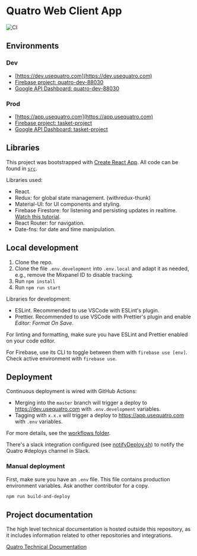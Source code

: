 # Quatro Web Client App

![CI](https://github.com/usequatro/quatro-web-client/workflows/CI/badge.svg)

## Environments

### Dev

* [https://dev.usequatro.com](https://dev.usequatro.com)
* [Firebase project: quatro-dev-88030](https://console.firebase.google.com/u/0/project/quatro-dev-88030/overview)
* [Google API Dashboard: quatro-dev-88030](https://console.developers.google.com/apis/dashboard?project=quatro-dev-88030)

### Prod

* [https://app.usequatro.com](https://app.usequatro.com)
* [Firebase project: tasket-project](https://console.firebase.google.com/u/0/project/tasket-project/overview)
* [Google API Dashboard: tasket-project](https://console.developers.google.com/apis/credentials?project=tasket-project)

## Libraries

This project was bootstrapped with [Create React App](https://github.com/facebookincubator/create-react-app). All code can be found in [`src`](./src).

Libraries used:

- React.
- Redux: for global state management. (withredux-thunk)
- Material-UI: for UI components and styling.
- Firebase Firestore: for listening and persisting updates in realtime. [Watch this tutorial](https://firebase.google.com/docs/firestore/query-data/listen).
- React Router: for navigation.
- Date-fns: for date and time manipulation.

## Local development

1. Clone the repo.
1. Clone the file `.env.development` into `.env.local` and adapt it as needed, e.g., remove the Mixpanel ID to disable tracking.
1. Run `npm install`
1. Run `npm run start`

Libraries for development:

- ESLint. Recommended to use VSCode with ESLint's plugin.
- Prettier. Recommended to use VSCode with Prettier's plugin and enable _Editor: Format On Save_.

For linting and formatting, make sure you have ESLint and Prettier enabled on your code editor.

For Firebase, use its CLI to toggle between them with `firebase use [env]`. Check active environment with `firebase use`.

## Deployment

Continuous deployment is wired with GitHub Actions:

- Merging into the `master` branch will trigger a deploy to https://dev.usequatro.com with `.env.development` variables.
- Tagging with `x.x.x` will trigger a deploy to https://app.usequatro.com with `.env` variables.

For more details, see the [workflows folder](.github/workflows).

There's a slack integration configured (see [notifyDeploy.sh](./script/notifyDeploy.sh)) to notify the Quatro #deploys channel in Slack.

### Manual deployment

First, make sure you have an `.env` file. This file contains production environment variables. Ask another contributor for a copy.

```sh
npm run build-and-deploy
```

## Project documentation

The high level technical documentation is hosted outside this repository, as it includes information related to other repositories and integrations.

[Quatro Technical Documentation](https://docs.google.com/document/d/1z9uK2gFBZeuiMLmsh08kf9RSmdj7RKzR1OC20U-m_cI/edit?usp=sharing)
